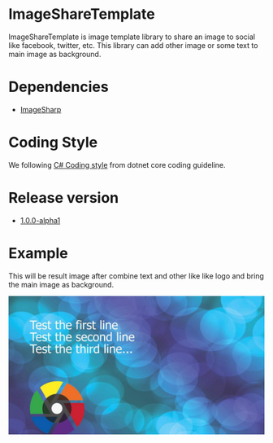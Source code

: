 # ImageShareTemplate
ImageShareTemplate is image template library to share an image to social like facebook, twitter, etc. This library can add other image or some text to main image as background.

# Dependencies
- [ImageSharp](https://github.com/SixLabors/ImageSharp) 

# Coding Style
We following [C# Coding style](https://github.com/dotnet/corefx/blob/master/Documentation/coding-guidelines/coding-style.md) from dotnet core coding guideline.

# Release version
- [1.0.0-alpha1](https://www.nuget.org/packages/ImageShareTemplate)

# Example
This will be result image after combine text and other like like logo and bring the main image as background.

![output](https://raw.githubusercontent.com/aixasz/ImageShareTemplate/develop/ImageShareTemplate.Experiment/output.jpeg)
